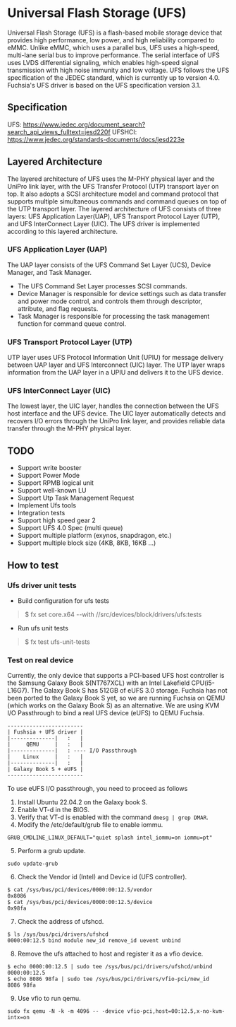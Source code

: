 # Universal Flash Storage (UFS)
Universal Flash Storage (UFS) is a flash-based mobile storage device that provides high
performance, low power, and high reliability compared to eMMC. Unlike eMMC, which uses a parallel
bus, UFS uses a high-speed, multi-lane serial bus to improve performance. The serial interface of
UFS uses LVDS differential signaling, which enables high-speed signal transmission with high noise
immunity and low voltage.
UFS follows the UFS specification of the JEDEC standard, which is currently up to version 4.0.
Fuchsia's UFS driver is based on the UFS specification version 3.1.

## Specification
UFS: https://www.jedec.org/document_search?search_api_views_fulltext=jesd220f
UFSHCI: https://www.jedec.org/standards-documents/docs/jesd223e

## Layered Architecture
The layered architecture of UFS uses the M-PHY physical layer and the UniPro link layer, with
the UFS Transfer Protocol (UTP) transport layer on top. It also adopts a SCSI architecture model
and command protocol that supports multiple simultaneous commands and command queues on top of the
UTP transport layer. The layered architecture of UFS consists of three layers: UFS Application
Layer(UAP), UFS Transport Protocol Layer (UTP), and UFS InterConnect Layer (UIC). The UFS driver is
implemented according to this layered architecture.

### UFS Application Layer (UAP)
The UAP layer consists of the UFS Command Set Layer (UCS), Device Manager, and Task Manager.
- The UFS Command Set Layer processes SCSI commands.
- Device Manager is responsible for device settings such as data transfer and power mode control,
  and controls them through descriptor, attribute, and flag requests.
- Task Manager is responsible for processing the task management function for command queue control.

### UFS Transport Protocol Layer (UTP)
UTP layer uses UFS Protocol Information Unit (UPIU) for message delivery between UAP layer and UFS
Interconnect (UIC) layer. The UTP layer wraps information from the UAP layer in a UPIU and delivers
it to the UFS device.

### UFS InterConnect Layer (UIC)
The lowest layer, the UIC layer, handles the connection between the UFS host interface and the UFS
device. The UIC layer automatically detects and recovers I/O errors through the UniPro link layer,
and provides reliable data transfer through the M-PHY physical layer.

## TODO
* Support write booster
* Support Power Mode
* Support RPMB logical unit
* Support well-known LU
* Support Utp Task Management Request
* Implement Ufs tools
* Integration tests
* Support high speed gear 2
* Support UFS 4.0 Spec (multi queue)
* Support multiple platform (exynos, snapdragon, etc.)
* Support multiple block size (4KB, 8KB, 16KB ...)

## How to test

### Ufs driver unit tests
* Build configuration for ufs tests
> $ fx set core.x64 --with //src/devices/block/drivers/ufs:tests

* Run ufs unit tests
> $ fx test ufs-unit-tests

### Test on real device
Currently, the only device that supports a PCI-based UFS host controller is the Samsung Galaxy Book
S(NT767XCL) with an Intel Lakefield CPU(i5-L16G7). The Galaxy Book S has 512GB of eUFS 3.0 storage.
Fuchsia has not been ported to the Galaxy Book S yet, so we are running Fuchsia on QEMU (which works
on the Galaxy Book S) as an alternative. We are using KVM I/O Passthrough to bind a real UFS device
(eUFS) to QEMU Fuchsia.

```
------------------------
| Fushsia + UFS driver |
|--------------|   :   |
|     QEMU     |   :   |
|--------------|   : ---- I/O Passthrough
|    Linux     |   :   |
|--------------|   :   |
| Galaxy Book S + eUFS |
------------------------
```

To use eUFS I/O passthrough, you need to proceed as follows

1. Install Ubuntu 22.04.2 on the Galaxy book S.
2. Enable VT-d in the BIOS.
3. Verify that VT-d is enabled with the command `dmesg | grep DMAR`.
4. Modify the /etc/default/grub file to enable iommu.
```
GRUB_CMDLINE_LINUX_DEFAULT="quiet splash intel_iommu=on iommu=pt"
```
5. Perform a grub update.
```
sudo update-grub
```

6. Check the Vendor id (Intel) and Device id (UFS controller).
```
$ cat /sys/bus/pci/devices/0000:00:12.5/vendor
0x8086
$ cat /sys/bus/pci/devices/0000:00:12.5/device
0x98fa
```

7. Check the address of ufshcd.
```
$ ls /sys/bus/pci/drivers/ufshcd
0000:00:12.5 bind module new_id remove_id uevent unbind
```

8. Remove the ufs attached to host and register it as a vfio device.
```
$ echo 0000:00:12.5 | sudo tee /sys/bus/pci/drivers/ufshcd/unbind
0000:00:12.5
$ echo 8086 98fa | sudo tee /sys/bus/pci/drivers/vfio-pci/new_id
8086 98fa
```

9. Use vfio to run qemu.
```
sudo fx qemu -N -k -m 4096 -- -device vfio-pci,host=00:12.5,x-no-kvm-intx=on
```
